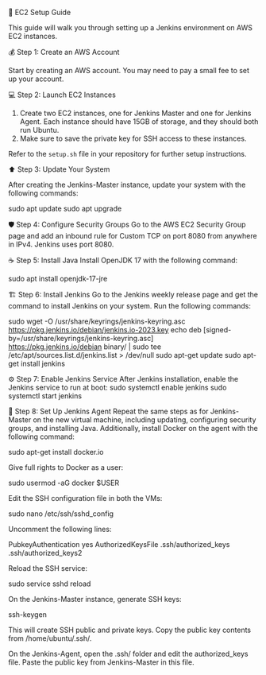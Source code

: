  :rocket: EC2 Setup Guide

This guide will walk you through setting up a Jenkins environment on AWS EC2 instances.

 :moneybag: Step 1: Create an AWS Account

Start by creating an AWS account. You may need to pay a small fee to set up your account. 

 :computer: Step 2: Launch EC2 Instances

1. Create two EC2 instances, one for Jenkins Master and one for Jenkins Agent. Each instance should have 15GB of storage, and they should both run Ubuntu.
2. Make sure to save the private key for SSH access to these instances.

Refer to the `setup.sh` file in your repository for further setup instructions.

 :arrow_up: Step 3: Update Your System

After creating the Jenkins-Master instance, update your system with the following commands:

sudo apt update
sudo apt upgrade

:shield: Step 4: Configure Security Groups
Go to the AWS EC2 Security Group page and add an inbound rule for Custom TCP on port 8080 from anywhere in IPv4. Jenkins uses port 8080.

:coffee: Step 5: Install Java
Install OpenJDK 17 with the following command:

sudo apt install openjdk-17-jre

:building_construction: Step 6: Install Jenkins
Go to the Jenkins weekly release page and get the command to install Jenkins on your system. Run the following commands:

sudo wget -O /usr/share/keyrings/jenkins-keyring.asc \
  https://pkg.jenkins.io/debian/jenkins.io-2023.key
echo deb [signed-by=/usr/share/keyrings/jenkins-keyring.asc] \
  https://pkg.jenkins.io/debian binary/ | sudo tee \
  /etc/apt/sources.list.d/jenkins.list > /dev/null
sudo apt-get update
sudo apt-get install jenkins

:gear: Step 7: Enable Jenkins Service
After Jenkins installation, enable the Jenkins service to run at boot:
sudo systemctl enable jenkins
sudo systemctl start jenkins

:arrows_counterclockwise: Step 8: Set Up Jenkins Agent
Repeat the same steps as for Jenkins-Master on the new virtual machine, including updating, configuring security groups, and installing Java.
Additionally, install Docker on the agent with the following command:

sudo apt-get install docker.io


Give full rights to Docker as a user:


sudo usermod -aG docker $USER

Edit the SSH configuration file in both the VMs:

sudo nano /etc/ssh/sshd_config

Uncomment the following lines:

PubkeyAuthentication yes
AuthorizedKeysFile .ssh/authorized_keys .ssh/authorized_keys2

Reload the SSH service:

sudo service sshd reload 

On the Jenkins-Master instance, generate SSH keys:

ssh-keygen

This will create SSH public and private keys. Copy the public key contents from /home/ubuntu/.ssh/.

On the Jenkins-Agent, open the .ssh/ folder and edit the authorized_keys file. Paste the public key from Jenkins-Master in this file.


